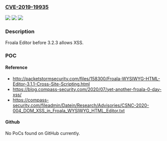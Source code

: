 ### [CVE-2019-19935](https://cve.mitre.org/cgi-bin/cvename.cgi?name=CVE-2019-19935)
![](https://img.shields.io/static/v1?label=Product&message=n%2Fa&color=blue)
![](https://img.shields.io/static/v1?label=Version&message=n%2Fa&color=blue)
![](https://img.shields.io/static/v1?label=Vulnerability&message=n%2Fa&color=brighgreen)

### Description

Froala Editor before 3.2.3 allows XSS.

### POC

#### Reference
- http://packetstormsecurity.com/files/158300/Froala-WYSIWYG-HTML-Editor-3.1.1-Cross-Site-Scripting.html
- https://blog.compass-security.com/2020/07/yet-another-froala-0-day-xss/
- https://compass-security.com/fileadmin/Datein/Research/Advisories/CSNC-2020-004_DOM_XSS_in_Froala_WYSIWYG_HTML_Editor.txt

#### Github
No PoCs found on GitHub currently.

